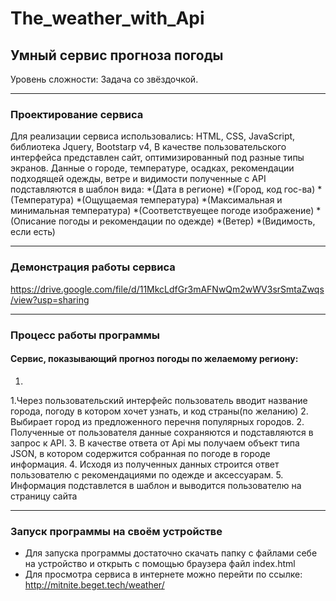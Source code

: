 # The_weather_with_Api
## Умный сервис прогноза погоды
Уровень сложности: Задача со звёздочкой.
***
### Проектирование сервиса
Для реализации сервиса использовались: HTML, CSS, JavaScript, библиотека Jquery, Bootstarp v4,
В качестве пользовательского интерфейса представлен сайт, оптимизированный под разные типы экранов.
Данные о городе, температуре, осадках, рекомендации подходящей одежды, ветре и видимости полученные с API подставляются в шаблон вида:
*(Дата в регионе)
*(Город, код гос-ва)
*(Температура)
*(Ощущаемая температура)
*(Максимальная и минимальная температура)
*(Соответствуещее погоде изображение)
*(Описание погоды и рекомендации по одежде)
*(Ветер)
*(Видимость, если есть)
***
### Демонстрация работы сервиса
https://drive.google.com/file/d/11MkcLdfGr3mAFNwQm2wWV3srSmtaZwqs/view?usp=sharing
***
### Процесс работы программы
#### Сервис, показывающий прогноз погоды по желаемому региону:
1. 
  1.Через пользовательский интерфейс пользователь вводит название города, погоду в котором хочет узнать, и код страны(по желанию)
  2. Выбирает город из предложенного перечня популярных городов.
2. Полученные от пользователя данные сохраняются и подставляются в запрос к API.
3. В качестве ответа от Api мы получаем объект типа JSON, в котором содержится собранная по погоде в городе информация.
4. Исходя из полученных данных строится ответ пользователю с рекомендациями по одежде и аксессуарам. 
5. Информация подставлется в шаблон и выводится пользователю на страницу сайта
***
### Запуск программы на своём устройстве
+ Для запуска программы достаточно скачать папку с файлами себе на устройство и открыть с помощью браузера файл index.html
+ Для просмотра сервиса в интернете можно перейти по ссылке: http://mitnite.beget.tech/weather/

